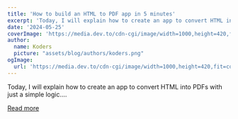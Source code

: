 ```yaml
---
title: 'How to build an HTML to PDF app in 5 minutes'
excerpt: 'Today, I will explain how to create an app to convert HTML into PDFs with just a simple logic....'
date: '2024-05-25'
coverImage: 'https://media.dev.to/cdn-cgi/image/width=1000,height=420,fit=cover,gravity=auto,format=auto/https%3A%2F%2Fdev-to-uploads.s3.amazonaws.com%2Fuploads%2Farticles%2Foaztt0zc6n54mnpkwfyi.gif'
author:
  name: Koders
  picture: "assets/blog/authors/koders.png"
ogImage:
  url: 'https://media.dev.to/cdn-cgi/image/width=1000,height=420,fit=cover,gravity=auto,format=auto/https%3A%2F%2Fdev-to-uploads.s3.amazonaws.com%2Fuploads%2Farticles%2Foaztt0zc6n54mnpkwfyi.gif'
---
```


Today, I will explain how to create an app to convert HTML into PDFs with just a simple logic....

[Read more](https://dev.to/anmolbaranwal/how-to-build-an-html-to-pdf-app-in-5-minutes-92e)
